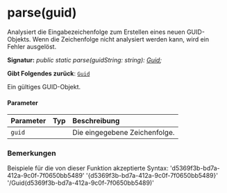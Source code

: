 # <a name="parseguid"></a>parse(guid)




Analysiert die Eingabezeichenfolge zum Erstellen eines neuen GUID-Objekts. Wenn die Zeichenfolge nicht analysiert werden kann, wird ein Fehler ausgelöst.

**Signatur:** _public static parse(guidString: string): [Guid](../sp-core-library/guid.md);_

**Gibt Folgendes zurück**: [`Guid`](../sp-core-library/guid.md)



Ein gültiges GUID-Objekt.

#### <a name="parameters"></a>Parameter


| Parameter    | Typ    | Beschreibung |
|:-------------|:---------------|:------------|
| `guid`    |  | Die eingegebene Zeichenfolge. |


### <a name="remarks"></a>Bemerkungen

Beispiele für die von dieser Funktion akzeptierte Syntax: 'd5369f3b-bd7a-412a-9c0f-7f0650bb5489' '{d5369f3b-bd7a-412a-9c0f-7f0650bb5489}' '/Guid(d5369f3b-bd7a-412a-9c0f-7f0650bb5489)'

